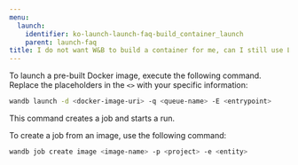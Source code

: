 ```yaml
---
menu:
  launch:
    identifier: ko-launch-launch-faq-build_container_launch
    parent: launch-faq
title: I do not want W&B to build a container for me, can I still use Launch?
---
```


To launch a pre-built Docker image, execute the following command. Replace the placeholders in the `<>` with your specific information:

```bash
wandb launch -d <docker-image-uri> -q <queue-name> -E <entrypoint>
```

This command creates a job and starts a run.

To create a job from an image, use the following command:

```bash
wandb job create image <image-name> -p <project> -e <entity>
```